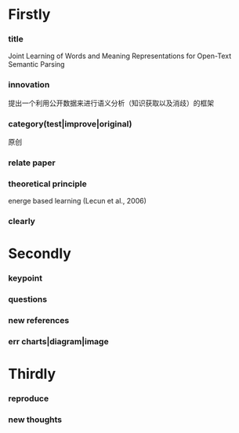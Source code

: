 # Firstly

### title
Joint Learning of Words and Meaning Representations for Open-Text Semantic Parsing

### innovation
提出一个利用公开数据来进行语义分析（知识获取以及消歧）的框架

### category(test|improve|original)
原创

### relate paper

### theoretical principle
energe based learning (Lecun et al., 2006)

### clearly


# Secondly

### keypoint

### questions

### new references

### err charts|diagram|image

# Thirdly

### reproduce

### new thoughts


